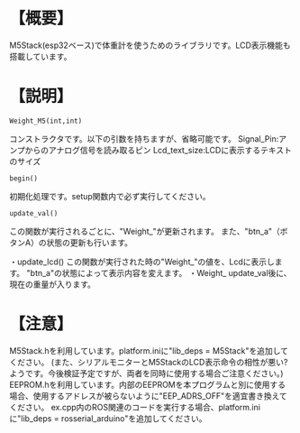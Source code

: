 # 【概要】
M5Stack(esp32ベース)で体重計を使うためのライブラリです。LCD表示機能も搭載しています。

# 【説明】
```
Weight_M5(int,int)
```
コンストラクタです。以下の引数を持ちますが、省略可能です。
Signal_Pin:アンプからのアナログ信号を読み取るピン
Lcd_text_size:LCDに表示するテキストのサイズ

```
begin()
```
初期化処理です。setup関数内で必ず実行してください。

```
update_val()
```
この関数が実行されるごとに、"Weight_"が更新されます。
また、"btn_a"（ボタンA）の状態の更新も行います。

・update_lcd()
この関数が実行された時の"Weight_"の値を、Lcdに表示します。
"btn_a"の状態によって表示内容を変えます。
・Weight_
update_val後に、現在の重量が入ります。

# 【注意】
M5Stack.hを利用しています。platform.iniに"lib_deps = M5Stack"を追加してください。
(また、シリアルモニターとM5StackのLCD表示命令の相性が悪い?ようです。今後検証予定ですが、両者を同時に使用する場合ご注意ください。)
EEPROM.hを利用しています。内部のEEPROMを本プログラムと別に使用する場合、使用するアドレスが被らないように"EEP_ADRS_OFF"を適宜書き換えてください。
ex.cpp内のROS関連のコードを実行する場合、platform.iniに"lib_deps = rosserial_arduino"を追加してください。